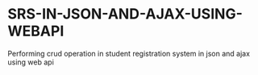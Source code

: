 # SRS-IN-JSON-AND-AJAX-USING-WEBAPI
Performing crud operation in student registration system in json and ajax using web api
